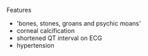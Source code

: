 Features  
* 'bones, stones, groans and psychic moans'
* corneal calcification
* shortened QT interval on ECG
* hypertension
